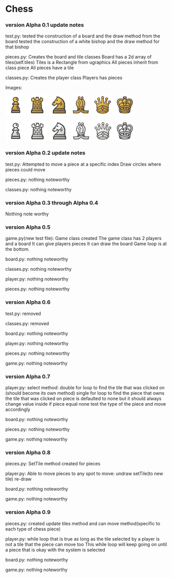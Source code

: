 # Chess
### version Alpha 0.1 update notes
test.py:
tested the construction of a board and the draw method from the board
tested the construction of a white bishop and the draw method for that bishop

pieces.py:
Creates the board and tile classes
Board has a 2d array of tiles(self.tiles)
Tiles is a Rectangle from ugraphics
All pieces inherit from class piece
All pieces have a tile

classes.py:
Creates the player class
Players has pieces

Images:

![alt text](https://github.com/KerneyJ/Chess/blob/v.-Alpha-0.3/Images/BPawn.png "Logo Title Text 1")
![alt text](https://github.com/KerneyJ/Chess/blob/v.-Alpha-0.3/Images/BRook.png "Logo Title Text 1")
![alt text](https://github.com/KerneyJ/Chess/blob/v.-Alpha-0.3/Images/BKnight.png "Logo Title Text 1")
![alt text](https://github.com/KerneyJ/Chess/blob/v.-Alpha-0.3/Images/BBishop.png "Logo Title Text 1")
![alt text](https://github.com/KerneyJ/Chess/blob/v.-Alpha-0.3/Images/BQueen.png "Logo Title Text 1")
![alt text](https://github.com/KerneyJ/Chess/blob/v.-Alpha-0.3/Images/BKing.png "Logo Title Text 1")

![alt text](https://github.com/KerneyJ/Chess/blob/v.-Alpha-0.3/Images/WPawn.png "Logo Title Text 1")
![alt text](https://github.com/KerneyJ/Chess/blob/v.-Alpha-0.3/Images/WRook.png "Logo Title Text 1")
![alt text](https://github.com/KerneyJ/Chess/blob/v.-Alpha-0.3/Images/WKnight.png "Logo Title Text 1")
![alt text](https://github.com/KerneyJ/Chess/blob/v.-Alpha-0.3/Images/WBishop.png "Logo Title Text 1")
![alt text](https://github.com/KerneyJ/Chess/blob/v.-Alpha-0.3/Images/WQueen.png "Logo Title Text 1")
![alt text](https://github.com/KerneyJ/Chess/blob/v.-Alpha-0.3/Images/WKing.png "Logo Title Text 1")

### version Alpha 0.2 update notes
test.py:
Attempted to move a piece at a specific index
Draw circles where pieces could move

pieces.py:
nothing noteworthy

classes.py:
nothing noteworthy

### version Alpha 0.3 through Alpha 0.4
Nothing note worthy

### version Alpha 0.5
game.py(new test file):
Game class created
The game class has 2 players and a board
It can give players pieces
It can draw the board
Game loop is at the bottom.

board.py:
nothing noteworthy

classes.py:
nothing noteworthy

player.py:
nothing noteworthy

pieces.py:
nothing noteworthy

### version Alpha 0.6
test.py:
removed

classes.py:
removed

board.py:
nothing noteworthy

player.py:
nothing noteworthy

pieces.py:
nothing noteworthy

game.py:
nothing noteworthy

### version Alpha 0.7
player.py:
  select method:
  double for loop to find the tile that was clicked on (should become its own method)
  single for loop to find the piece that owns the tile that was clicked on
  piece is defaulted to none but it should always change value
  inside if piece equal none test the type of the piece and move accordingly

board.py:
nothing noteworthy

pieces.py:
nothing noteworthy

game.py:
nothing noteworthy

### version Alpha 0.8
pieces.py:
SetTile method created for pieces

player.py:
Able to move pieces to any spot
to move: undraw setTile(to new tile) re-draw

board.py:
nothing noteworthy

game.py:
nothing noteworthy

### version Alpha 0.9
pieces.py:
created update tiles method and can move method(specific to each type of chess piece)

player.py:
while loop that is true as long as the tile selected by a player is not a tile that the piece can move too
This while loop will keep going on until a piece that is okay with the system is selected

board.py:
nothing noteworthy

game.py:
nothing noteworthy

